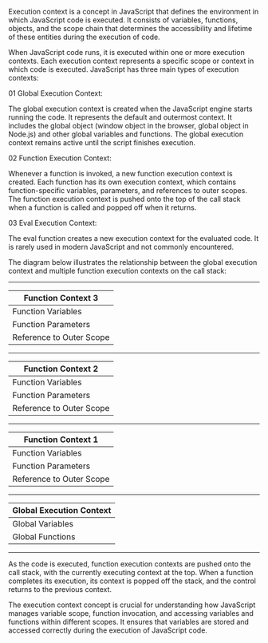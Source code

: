 Execution context is a concept in JavaScript that defines the environment in which JavaScript code is executed. It consists of variables, functions, objects, and the scope chain that determines the accessibility and lifetime of these entities during the execution of code.

When JavaScript code runs, it is executed within one or more execution contexts. Each execution context represents a specific scope or context in which code is executed. JavaScript has three main types of execution contexts:

01 Global Execution Context:

The global execution context is created when the JavaScript engine starts running the code.
It represents the default and outermost context.
It includes the global object (window object in the browser, global object in Node.js) and other global variables and functions.
The global execution context remains active until the script finishes execution.

02 Function Execution Context:

Whenever a function is invoked, a new function execution context is created.
Each function has its own execution context, which contains function-specific variables, parameters, and references to outer scopes.
The function execution context is pushed onto the top of the call stack when a function is called and popped off when it returns.

03 Eval Execution Context:

The eval function creates a new execution context for the evaluated code.
It is rarely used in modern JavaScript and not commonly encountered.

The diagram below illustrates the relationship between the global execution context and multiple function execution contexts on the call stack:

-------------------------------------
|          Function Context 3        |
|-----------------------------------|
|         Function Variables        |
|       Function Parameters         |
|        Reference to Outer Scope    |
-------------------------------------
|          Function Context 2        |
|-----------------------------------|
|         Function Variables        |
|       Function Parameters         |
|        Reference to Outer Scope    |
-------------------------------------
|          Function Context 1        |
|-----------------------------------|
|         Function Variables        |
|       Function Parameters         |
|        Reference to Outer Scope    |
-------------------------------------
|        Global Execution Context    |
|-----------------------------------|
|         Global Variables          |
|           Global Functions        |
-------------------------------------

As the code is executed, function execution contexts are pushed onto the call stack, with the currently executing context at the top. When a function completes its execution, its context is popped off the stack, and the control returns to the previous context.

The execution context concept is crucial for understanding how JavaScript manages variable scope, function invocation, and accessing variables and functions within different scopes. It ensures that variables are stored and accessed correctly during the execution of JavaScript code.
